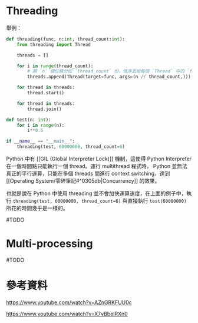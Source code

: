 # Threading

舉例：

```Python
def threading(func, n:int, thread_count:int):
    from threading import Thread

    threads = []

    for i in range(thread_count):
        # 將 `n` 個任務分成 `thread_count` 份，依序丟給每個 `Thread` 中的 `func`
        threads.append(Thread(target=func, args=(n // thread_count,)))

    for thread in threads:
        thread.start()

    for thread in threads:
        thread.join()

def test(n: int):
    for i in range(n):
        i**0.5

if __name__ == "__main__":
    threading(test, 60000000, thread_count=6)
```

Python 中有 [[GIL (Global Interpreter Lock)]] 機制，這使得 Python Interpreter 在一個時間點只能執行一個 thread。運行 multithread 程式時， Python 並無法真正的平行運算，只能在多個 threads 間進行 context switching，達到 [[Operating System/零碎筆記#^0305db|Concurrency]] 的效果。

也就是說在 Python 中使用 threading 並不會加快運算速度，在上面的例子中，執行 `threading(test, 60000000, thread_count=6)` 與直接執行 `test(60000000)` 所花的時間幾乎是一樣的。

#TODO

# Multi-processing

#TODO

# 參考資料

<https://www.youtube.com/watch?v=AZnGRKFUU0c>

<https://www.youtube.com/watch?v=X7vBbelRXn0>
